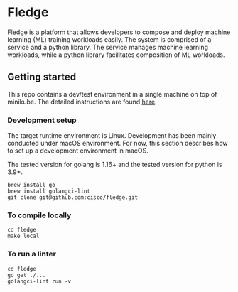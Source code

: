 # Fledge

Fledge is a platform that allows developers to compose and deploy machine learning (ML) training workloads easily.
The system is comprised of a service and a python library. The service manages machine learning workloads,
while a python library facilitates composition of ML workloads.


## Getting started
This repo contains a dev/test environment in a single machine on top of minikube.
The detailed instructions are found [here](fiab/README.md).

### Development setup

The target runtime environment is Linux. Development has been mainly conducted under macOS environment.
For now, this section describes how to set up a development environment in macOS.

The tested version for golang is 1.16+ and the tested version for python is 3.9+.

```
brew install go
brew install golangci-lint
git clone git@github.com:cisco/fledge.git
```

### To compile locally

```
cd fledge
make local
```

### To run a linter
```
cd fledge
go get ./...
golangci-lint run -v
```

